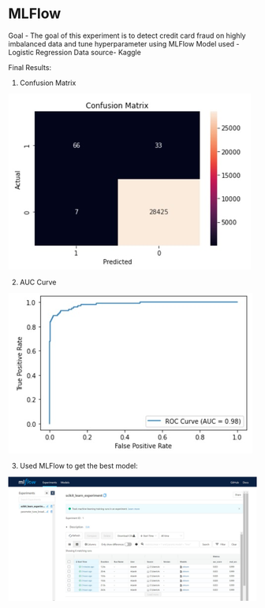 # MLFlow

Goal - The goal of this experiment is to detect credit card fraud on highly imbalanced data and tune hyperparameter using MLFlow
Model used - Logistic Regression 
Data source- Kaggle

Final Results:

1. Confusion Matrix

![Top 20 Favorite Artists](https://github.com/AdarshWase/MLFlow/blob/main/conf.jpg)

2. AUC Curve

![Top 20 Favorite Artists](https://github.com/AdarshWase/MLFlow/blob/main/auc.jpg)

3. Used MLFlow to get the best model:

![Top 20 Favorite Artists](https://github.com/AdarshWase/MLFlow/blob/main/mlflow.jpg)
